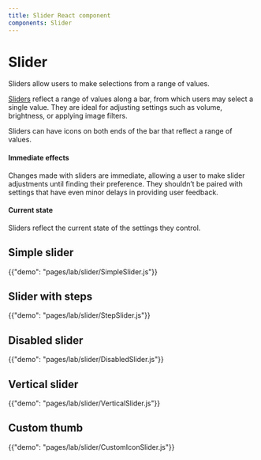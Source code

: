 ```yaml
---
title: Slider React component
components: Slider
---
```

# Slider

<p class="description">Sliders allow users to make selections from a range of values.</p>

[Sliders](https://material.io/design/components/sliders.html) reflect a range of values along a bar, from which users may select a single value. They are ideal for adjusting settings such as volume, brightness, or applying image filters.

Sliders can have icons on both ends of the bar that reflect a range of values.

#### Immediate effects

Changes made with sliders are immediate, allowing a user to make slider adjustments until finding their preference. They shouldn’t be paired with settings that have even minor delays in providing user feedback.

#### Current state

Sliders reflect the current state of the settings they control.

## Simple slider

{{"demo": "pages/lab/slider/SimpleSlider.js"}}

## Slider with steps

{{"demo": "pages/lab/slider/StepSlider.js"}}

## Disabled slider

{{"demo": "pages/lab/slider/DisabledSlider.js"}}

## Vertical slider

{{"demo": "pages/lab/slider/VerticalSlider.js"}}

## Custom thumb

{{"demo": "pages/lab/slider/CustomIconSlider.js"}}